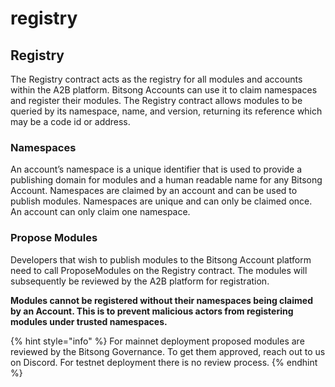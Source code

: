 # registry

## Registry

The Registry contract acts as the registry for all modules and accounts within the A2B platform. Bitsong Accounts can use it to claim namespaces and register their modules. The Registry contract allows modules to be queried by its namespace, name, and version, returning its reference which may be a code id or address.

### Namespaces

An account’s namespace is a unique identifier that is used to provide a publishing domain for modules and a human readable name for any Bitsong Account. Namespaces are claimed by an account and can be used to publish modules. Namespaces are unique and can only be claimed once. An account can only claim one namespace.

### Propose Modules

Developers that wish to publish modules to the Bitsong Account platform need to call ProposeModules on the Registry contract. The modules will subsequently be reviewed by the A2B platform for registration.

**Modules cannot be registered without their namespaces being claimed by an Account. This is to prevent malicious actors from registering modules under trusted namespaces.**

{% hint style="info" %}
&#x20;For mainnet deployment proposed modules are reviewed by the Bitsong Governance. To get them approved, reach out to us on Discord. For testnet deployment there is no review process.
{% endhint %}

